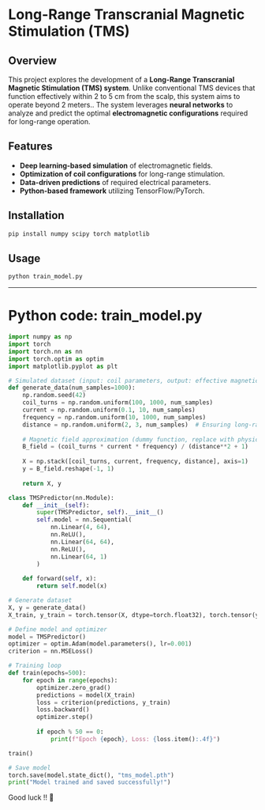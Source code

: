 # Long-Range Transcranial Magnetic Stimulation (TMS)

## Overview
This project explores the development of a **Long-Range Transcranial Magnetic Stimulation (TMS) system**. Unlike conventional TMS devices that function effectively within 2 to 5 cm from the scalp, this system aims to operate beyond 2 meters.. The system leverages **neural networks** to analyze and predict the optimal **electromagnetic configurations** required for long-range operation.

## Features
- **Deep learning-based simulation** of electromagnetic fields.
- **Optimization of coil configurations** for long-range stimulation.
- **Data-driven predictions** of required electrical parameters.
- **Python-based framework** utilizing TensorFlow/PyTorch.

## Installation
```bash
pip install numpy scipy torch matplotlib
```

## Usage

```python
python train_model.py
```

---

# Python code: **train_model.py**

```python
import numpy as np
import torch
import torch.nn as nn
import torch.optim as optim
import matplotlib.pyplot as plt

# Simulated dataset (input: coil parameters, output: effective magnetic field at distance)
def generate_data(num_samples=1000):
    np.random.seed(42)
    coil_turns = np.random.uniform(100, 1000, num_samples)
    current = np.random.uniform(0.1, 10, num_samples)
    frequency = np.random.uniform(10, 1000, num_samples)
    distance = np.random.uniform(2, 3, num_samples)  # Ensuring long-range scenarios
    
    # Magnetic field approximation (dummy function, replace with physics-based model)
    B_field = (coil_turns * current * frequency) / (distance**2 + 1)
    
    X = np.stack([coil_turns, current, frequency, distance], axis=1)
    y = B_field.reshape(-1, 1)
    
    return X, y

class TMSPredictor(nn.Module):
    def __init__(self):
        super(TMSPredictor, self).__init__()
        self.model = nn.Sequential(
            nn.Linear(4, 64),
            nn.ReLU(),
            nn.Linear(64, 64),
            nn.ReLU(),
            nn.Linear(64, 1)
        )
    
    def forward(self, x):
        return self.model(x)

# Generate dataset
X, y = generate_data()
X_train, y_train = torch.tensor(X, dtype=torch.float32), torch.tensor(y, dtype=torch.float32)

# Define model and optimizer
model = TMSPredictor()
optimizer = optim.Adam(model.parameters(), lr=0.001)
criterion = nn.MSELoss()

# Training loop
def train(epochs=500):
    for epoch in range(epochs):
        optimizer.zero_grad()
        predictions = model(X_train)
        loss = criterion(predictions, y_train)
        loss.backward()
        optimizer.step()
        
        if epoch % 50 == 0:
            print(f"Epoch {epoch}, Loss: {loss.item():.4f}")

train()

# Save model
torch.save(model.state_dict(), "tms_model.pth")
print("Model trained and saved successfully!")

```

Good luck !! 🚀
